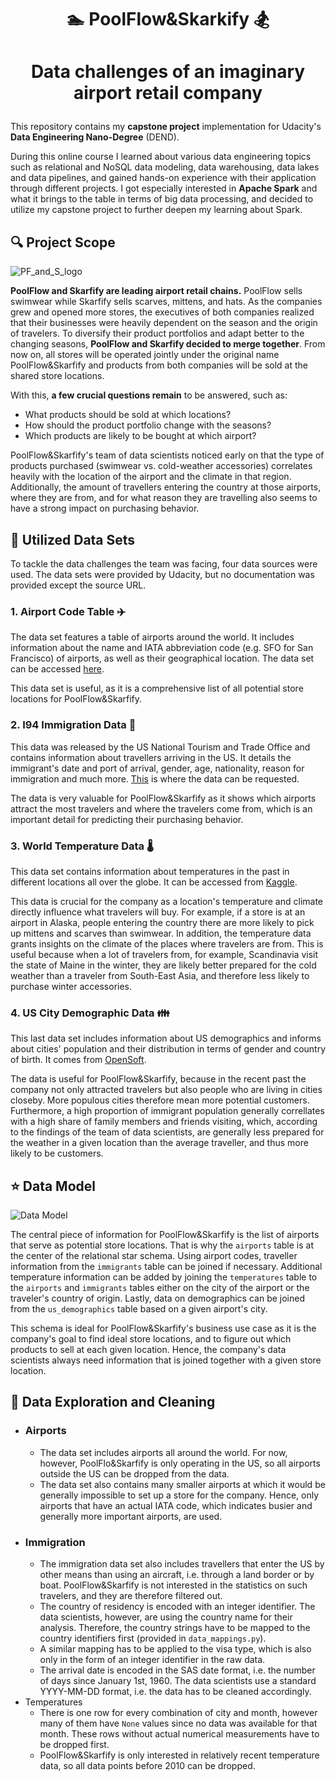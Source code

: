 # <p align="center"> :swimmer: PoolFlow&Skarkify :snowboarder: </p>
# <p align="center">Data challenges of an imaginary airport retail company </p>
This repository contains my **capstone project** implementation for Udacity's **Data Engineering Nano-Degree** (DEND).

During this online course I learned about various data engineering topics such as relational and NoSQL data modeling, data warehousing, data lakes and data pipelines, and gained hands-on experience with their application through different projects. I got especially interested in **Apache Spark** and what it brings to the table in terms of big data processing, and decided to utilize my capstone project to further deepen my learning about Spark.

## :mag: Project Scope
![PF_and_S_logo](https://user-images.githubusercontent.com/54779918/117148216-506e6f80-adb6-11eb-9d19-88fe9b736387.png)

**PoolFlow and Skarfify are leading airport retail chains.** PoolFlow sells swimwear while Skarfify sells scarves, mittens, and hats. As the companies grew and opened more stores, the executives of both companies realized that their businesses were heavily dependent on the season and the origin of travelers. To diversify their product portfolios and adapt better to the changing seasons, **PoolFlow and Skarfify decided to merge together**. From now on, all stores will be operated jointly under the original name PoolFlow&Skarfify and products from both companies will be sold at the shared store locations.

With this, **a few crucial questions remain** to be answered, such as: 
- What products should be sold at which locations? 
- How should the product portfolio change with the seasons? 
- Which products are likely to be bought at which airport?

PoolFlow&Skarfify's team of data scientists noticed early on that the type of products purchased (swimwear vs. cold-weather accessories) correlates heavily with the location of the airport and the climate in that region. Additionally, the amount of travellers entering the country at those airports, where they are from, and for what reason they are travelling also seems to have a strong impact on purchasing behavior.

## :dvd: Utilized Data Sets
To tackle the data challenges the team was facing, four data sources were used. The data sets were provided by Udacity, but no documentation was provided except the source URL.

### 1. Airport Code Table :airplane:
The data set features a table of airports around the world. It includes information about the name and IATA abbreviation code (e.g. SFO for San Francisco) of airports, as well as their geographical location. The data set can be accessed [here](https://datahub.io/core/airport-codes#data).

This data set is useful, as it is a comprehensive list of all potential store locations for PoolFlow&Skarfify.

### 2. I94 Immigration Data :passport_control:
This data was released by the US National Tourism and Trade Office and contains information about travellers arriving in the US. It details the immigrant's date and port of arrival, gender, age, nationality, reason for immigration and much more. [This](https://www.trade.gov/national-travel-and-tourism-office) is where the data can be requested.

The data is very valuable for PoolFlow&Skarfify as it shows which airports attract the most travelers and where the travelers come from, which is an important detail for predicting their purchasing behavior.

### 3. World Temperature Data :thermometer:
This data set contains information about temperatures in the past in different locations all over the globe. It can be accessed from [Kaggle](https://www.kaggle.com/berkeleyearth/climate-change-earth-surface-temperature-data).

This data is crucial for the company as a location's temperature and climate directly influence what travelers will buy. For example, if a store is at an airport in Alaska, people entering the country there are more likely to pick up mittens and scarves than swimwear. In addition, the temperature data grants insights on the climate of the places where travelers are from. This is useful because when a lot of travelers from, for example, Scandinavia visit the state of Maine in the winter, they are likely better prepared for the cold weather than a traveler from South-East Asia, and therefore less likely to purchase winter accessories.

### 4. US City Demographic Data :family:
This last data set includes information about US demographics and informs about cities' population and their distribution in terms of gender and country of birth. It comes from [OpenSoft](https://public.opendatasoft.com/explore/dataset/us-cities-demographics/export/).

The data is useful for PoolFlow&Skarfify, because in the recent past the company not only attracted travelers but also people who are living in cities closeby. More populous cities therefore mean more potential customers. Furthermore, a high proportion of immigrant population generally correllates with a high share of family members and friends visiting, which, according to the findings of the team of data scientists, are generally less prepared for the weather in a given location than the average traveller, and thus more likely to be customers.

## :star: Data Model 
![Data Model](https://user-images.githubusercontent.com/54779918/118850893-82f98b80-b8d1-11eb-8a4c-2ef5b21f7683.png)

The central piece of information for PoolFlow&Skarfify is the list of airports that serve as potential store locations. That is why the `airports` table is at the center of the relational star schema. Using airport codes, traveller information from the `immigrants` table can be joined if necessary. Additional temperature information can be added by joining the `temperatures` table to the `airports` and `immigrants` tables either on the city of the airport or the traveler's country of origin. Lastly, data on demographics can be joined from the `us_demographics` table based on a given airport's city.

This schema is ideal for PoolFlow&Skarfify's business use case as it is the company's goal to find ideal store locations, and to figure out which products to sell at each given location. Hence, the company's data scientists always need information that is joined together with a given store location.

## :eyes: Data Exploration and Cleaning ##

* ### Airports
  - The data set includes airports all around the world. For now, however, PoolFlo&Skarfify is only operating in the US, so all airports outside the US can be dropped from the data.
  - The data set also contains many smaller airports at which it would be generally impossible to set up a store for the company. Hence, only airports that have an actual IATA code, which indicates busier and generally more important airports, are used.
* ### Immigration
  - The immigration data set also includes travellers that enter the US by other means than using an aircraft, i.e. through a land border or by boat. PoolFlow&Skarfify is not interested in the statistics on such travelers, and they are therefore filtered out.
  - The country of residency is encoded with an integer identifier. The data scientists, however, are using the country name for their analysis. Therefore, the country strings have to be mapped to the country identifiers first (provided in `data_mappings.py`).
  - A similar mapping has to be applied to the visa type, which is also only in the form of an integer identifier in the raw data.
  - The arrival date is encoded in the SAS date format, i.e. the number of days since January 1st, 1960. The data scientists use a standard YYYY-MM-DD format, i.e. the data has to be cleaned accordingly.
* Temperatures
  - There is one row for every combination of city and month, however many of them have `None` values since no data was available for that month. These rows without actual numerical measurements have to be dropped first.
  - PoolFlow&Skarfify is only interested in relatively recent temperature data, so all data points before 2010 can be dropped.


